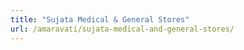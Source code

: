 ```yaml
---
title: "Sujata Medical & General Stores"
url: /amaravati/sujata-medical-and-general-stores/
---
```

